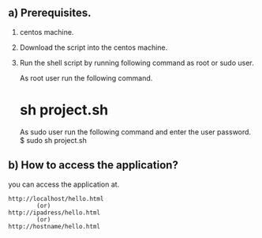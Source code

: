 a) Prerequisites.
------------------

1) centos machine.
2) Download the script into the centos machine.
3) Run the shell script by running following command as root or sudo user.
   
   As root user run the following command. 
    # sh project.sh
   
   As sudo user run the following command and enter the user password.
    $ sudo sh project.sh
  
b) How to access the application?
----------------------------------

you can access the application at.

    http://localhost/hello.html
            (or)
    http://ipadress/hello.html
            (or)
    http://hostname/hello.html
